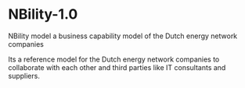 # NBility-1.0
NBility model a business capability model of the Dutch energy network companies

Its a reference model for the Dutch energy network companies to collaborate with each other and third parties like IT consultants and suppliers.
